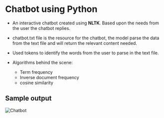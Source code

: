 # Chatbot using Python

- An interactive chatbot created using **NLTK**. Based upon the needs from the user the chatbot replies. 
- chatbot.txt file is the resource for the chatbot, the model parse the data from the text file and will return the relevant content needed.
- Used tokens to identify the words from the user to parse in the text file.
- Algorithms behind the scene:

  - Term frequency
  - Inverse document frequency
  - cosine similarity

## Sample output

![Chatbot](https://user-images.githubusercontent.com/81686914/209424820-68ad985e-b9ba-4d88-b6a7-da4635fe09d6.png)
